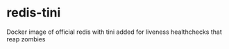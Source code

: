 # redis-tini
Docker image of official redis with tini added for liveness healthchecks that reap zombies
